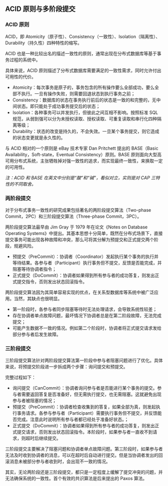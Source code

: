 ## ACID 原则与多阶段提交

### ACID 原则
ACID，即 Atomicity（原子性）、Consistency（一致性）、Isolation（隔离性）、Durability（持久性）四种特性的缩写。

ACID 也是一种比较出名的描述一致性的原则，通常出现在分布式数据库等基于事务过程的系统中。

具体来说，ACID 原则描述了分布式数据库需要满足的一致性需求，同时允许付出可用性的代价。

* Atomicity：每次事务是原子的，事务包含的所有操作要么全部成功，要么全部不执行。一旦有操作失败，则需要回退状态到执行事务之前；
* Consistency：数据库的状态在事务执行前后的状态是一致的和完整的，无中间状态。即只能处于成功事务提交后的状态；
* Isolation：各种事务可以并发执行，但彼此之间互相不影响。按照标准 SQL 规范，从弱到强可以分为未授权读取、授权读取、可重复读取和串行化四种隔离等级；
* Durability：状态的改变是持久的，不会失效。一旦某个事务提交，则它造成的状态变更就是永久性的。

与 ACID 相对的一个原则是 eBay 技术专家 Dan Pritchett 提出的 BASE（Basic Availability，Soft-state，Eventual Consistency）原则。BASE 原则面向大型高可用分布式系统，主张牺牲掉对强一致性的追求，而实现最终一致性，来换取一定的可用性。

*注：ACID 和 BASE 在英文中分别是“酸”和“碱”，看似对立，实则是对 CAP 三特性的不同取舍。*

### 两阶段提交

对于分布式事务一致性的研究成果包括著名的两阶段提交算法（Two-phase Commit，2PC）和三阶段提交算法（Three-phase Commit，3PC）。

两阶段提交算法最早由 Jim Gray 于 1979 年在论文《Notes on Database Operating Systems》中提出。其基本思想十分简单，既然在分布式场景下，直接提交事务可能出现各种故障和冲突，那么可将其分解为预提交和正式提交两个阶段，规避风险。

* 预提交（PreCommit）：协调者（Coordinator）发起执行某个事务的执行并等待结果。各参与者（Participant）执行事务但不提交，反馈是否能完成，并阻塞等待协调者指令；
* 正式提交（DoCommit）：协调者如果得到所有参与者的成功答复，则发出正式提交指令，否则发出状态回滚指令。

两阶段提交算法因为其简单容易实现的优点，在关系型数据库等系统中被广泛应用。当然，其缺点也很明显。

* 第一阶段时，各参与者同步阻塞等待时无法处理请求，会导致系统性较差；
* 存在协调者单点故障问题，最坏情况下协调者总是在第二阶段故障，无法完成提交；
* 可能产生数据不一致的情况。例如第二个阶段时，协调者将正式提交请求发给部分参与者后发生故障。

### 三阶段提交

三阶段提交算法针对两阶段提交算法第一阶段中参与者阻塞问题进行了优化。具体来说，将预提交阶段进一步拆成两个步骤：询问提交和预提交。

完整过程如下：

* 询问提交（CanCommit）：协调者询问参与者是否能进行某个事务的提交。参与者需要返回答复是否准备好，但无需执行提交，也无需阻塞。这就避免出现参与者被阻塞的情况；
* 预提交（PreCommit）：协调者检查收集到的答复，如果全部为真，则发起执行事务请求。各参与参与者（Participant）需要执行事务但不提交，并反馈能否完成。注意此时说明所有参与者都已经处于准备好状态。；
* 正式提交（DoCommit）：协调者如果得到所有参与者的成功答复，则发出正式提交请求，否则发出状态回滚指令。本阶段时，如果参与者一直收不到请求，则超时后继续提交。

三阶段提交主要解决了阻塞问题和协调者单点故障问题。第三阶段时，如果参与者无法及时收到协调者的消息，可以在超时后自动进行提交。但是当协调者发出的回滚消息未被部分参与者收到时，会出现不一致的情况。

其实，无论两阶段还是三阶段提交，都只是一定程度上缓解了提交冲突的问题，并无法确保系统的一致性。首个有效的共识算法是后来提出的 Paxos 算法。
